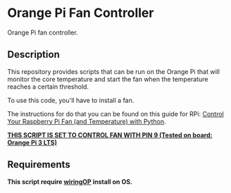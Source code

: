 # Orange Pi Fan Controller

Orange Pi fan controller.

## Description

This repository provides scripts that can be run on the Orange Pi that will
monitor the core temperature and start the fan when the temperature reaches
a certain threshold.

To use this code, you'll have to install a fan.

The instructions for do that you can be found on this guide for RPi: [Control Your Raspberry Pi Fan (and Temperature) with Python](https://howchoo.com/g/ote2mjkzzta/control-raspberry-pi-fan-temperature-python).

**<u>THIS SCRIPT IS SET TO CONTROL FAN WITH PIN 9 (Tested on board: Orange Pi 3 LTS)</u>**

## Requirements

**This script require [wiringOP](https://github.com/orangepi-xunlong/wiringOP) install on OS.**
